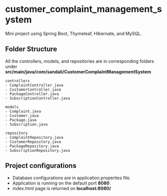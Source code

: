 # customer_complaint_management_system
Mini project using Spring Boot, Thymeleaf, Hibernate, and MySQL. 

## Folder Structure
All the controllers, models, and repositories are in corresponding folders under **src/main/java/com/sandali/CustomerComplaintManagementSystem**

    controllers
    - ComplaintController.java
    - CustomerController.java
    - PackageController.java
    - SubscriptionController.java
  
	models
	- Complaint.java
	- Customer.java
	- Package.java
	- Subscription.java
  
	repository
	- ComplaintRepository.java
	- CustomerRepository.java
	- PackageRepository.java
	- SubscriptionRepository.java

## Project configurations
- Database configurations are in application.properties file. 
- Application is running on the default port **8080**.
- index.html page is returned on **localhost:8080/**
